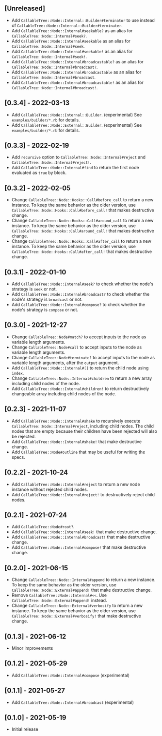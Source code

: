 ## [Unreleased]

- Add `CallableTree::Node::Internal::Builder#terminator` to use instead of `CallableTree::Node::Internal::Builder#terminater`.
- Add `CallableTree::Node::Internal#seekable?` as an alias for `CallableTree::Node::Internal#seek?`.
- Add `CallableTree::Node::Internal#seekable` as an alias for `CallableTree::Node::Internal#seek`.
- Add `CallableTree::Node::Internal#seekable!` as an alias for `CallableTree::Node::Internal#seek!`.
- Add `CallableTree::Node::Internal#broadcastable?` as an alias for `CallableTree::Node::Internal#broadcast?`.
- Add `CallableTree::Node::Internal#broadcastable` as an alias for `CallableTree::Node::Internal#broadcast`.
- Add `CallableTree::Node::Internal#broadcastable!` as an alias for `CallableTree::Node::Internal#broadcast!`.

## [0.3.4] - 2022-03-13

- Add `CallableTree::Node::Internal::Builder`. (experimental)
  See `examples/builder/*.rb` for details.
- Add `CallableTree::Node::External::Builder`. (experimental)
  See `examples/builder/*.rb` for details.

## [0.3.3] - 2022-02-19

- Add `recursive` option to `CallableTree::Node::Internal#reject` and `CallableTree::Node::Internal#reject!`.
- Add `CallableTree::Node::Internal#find` to return the first node evaluated as `true` by block.

## [0.3.2] - 2022-02-05

- Change `CallableTree::Node::Hooks::Call#before_call` to return a new instance.
  To keep the same behavior as the older version, use `CallableTree::Node::Hooks::Call#before_call!` that makes destructive change.
- Change `CallableTree::Node::Hooks::Call#around_call` to return a new instance.
  To keep the same behavior as the older version, use `CallableTree::Node::Hooks::Call#around_call!` that makes destructive change.
- Change `CallableTree::Node::Hooks::Call#after_call` to return a new instance.
  To keep the same behavior as the older version, use `CallableTree::Node::Hooks::Call#after_call!` that makes destructive change.

## [0.3.1] - 2022-01-10

- Add `CallableTree::Node::Internal#seek?` to check whether the node's strategy is `seek` or not.
- Add `CallableTree::Node::Internal#broadcast?` to check whether the node's strategy is `broadcast` or not.
- Add `CallableTree::Node::Internal#compose?` to check whether the node's strategy is `compose` or not.

## [0.3.0] - 2021-12-27

- Change `CallableTree::Node#match?` to accept inputs to the node as variable length arguments.
- Change `CallableTree::Node#call` to accept inputs to the node as variable length arguments.
- Change `CallableTree::Node#terminate?` to accept inputs to the node as variable length arguments, after the `output` argument.
- Add `CallableTree::Node::Internal#[]` to return the child node using `index`.
- Change `CallableTree::Node::Internal#children` to return a new array including child nodes of the node.
- Add `CallableTree::Node::Internal#children!` to return destructively changeable array including child nodes of the node.

## [0.2.3] - 2021-11-07

- Add `CallableTree::Node::Internal#shake` to recursively execute `CallableTree::Node::Internal#reject`, including child nodes. The child nodes that are empty because their children have been rejected will also be rejected.
- Add `CallableTree::Node::Internal#shake!` that make destructive change.
- Add `CallableTree::Node#outline` that may be useful for writing the specs.

## [0.2.2] - 2021-10-24

- Add `CallableTree::Node::Internal#reject` to return a new node instance without rejected child nodes.
- Add `CallableTree::Node::Internal#reject!` to destructively reject child nodes.

## [0.2.1] - 2021-07-24

- Add `CallableTree::Node#root?`.
- Add `CallableTree::Node::Internal#seek!` that make destructive change.
- Add `CallableTree::Node::Internal#broadcast!` that make destructive change.
- Add `CallableTree::Node::Internal#compose!` that make destructive change.

## [0.2.0] - 2021-06-15

- Change `CallableTree::Node::Internal#append` to return a new instance.
  To keep the same behavior as the older version, use `CallableTree::Node::External#append!` that make destructive change.
- Remove `CallableTree::Node::Internal#<<`. Use `CallableTree::Node::External#append!` instead.
- Change `CallableTree::Node::External#verbosify` to return a new instance.
  To keep the same behavior as the older version, use `CallableTree::Node::External#verbosify!` that make destructive change.

## [0.1.3] - 2021-06-12

- Minor improvements

## [0.1.2] - 2021-05-29

- Add `CallableTree::Node::Internal#compose` (experimental)

## [0.1.1] - 2021-05-27

- Add `CallableTree::Node::Internal#broadcast` (experimental)

## [0.1.0] - 2021-05-19

- Initial release
